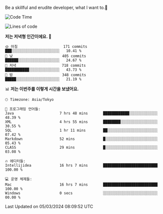 Be a skillful and erudite developer, what I want to.👶

<!--START_SECTION:waka-->
![Code Time](http://img.shields.io/badge/Code%20Time-469%20hrs%2025%20mins-blue)

![Lines of code](https://img.shields.io/badge/%EC%A0%80%EB%8A%94%20%EC%97%AC%ED%83%9C%EA%B9%8C%EC%A7%80%20-779.2%20thousand%20%EC%A4%84%EC%9D%98%20%EC%BD%94%EB%93%9C%EB%A5%BC%20%EC%9E%91%EC%84%B1%ED%96%88%EC%96%B4%EC%9A%94.-blue)

**저는 저녁형 인간이에요. 🦉** 

```text
🌞 아침                     171 commits         ███░░░░░░░░░░░░░░░░░░░░░░   10.41 % 
🌆 낮　                     405 commits         ██████░░░░░░░░░░░░░░░░░░░   24.67 % 
🌃 저녁                     718 commits         ███████████░░░░░░░░░░░░░░   43.73 % 
🌙 밤　                     348 commits         █████░░░░░░░░░░░░░░░░░░░░   21.19 % 
```


📊 **저는 이번주를 이렇게 시간을 보냈어요.** 

```text
🕑︎ Timezone: Asia/Tokyo

💬 프로그래밍 언어들: 
Java                     7 hrs 48 mins       ████████████░░░░░░░░░░░░░   48.39 % 
XML                      4 hrs 55 mins       ████████░░░░░░░░░░░░░░░░░   30.55 % 
SQL                      1 hr 11 mins        ██░░░░░░░░░░░░░░░░░░░░░░░   07.42 % 
Markdown                 52 mins             █░░░░░░░░░░░░░░░░░░░░░░░░   05.43 % 
CLASS                    29 mins             █░░░░░░░░░░░░░░░░░░░░░░░░   03.08 % 

🔥 에디터들: 
Intellijidea             16 hrs 7 mins       █████████████████████████   100.00 % 

💻 운영 체제들: 
Mac                      16 hrs 7 mins       █████████████████████████   100.00 % 
Windows                  0 secs              ░░░░░░░░░░░░░░░░░░░░░░░░░   00.00 % 
```


 Last Updated on 05/03/2024 08:09:52 UTC
<!--END_SECTION:waka-->
